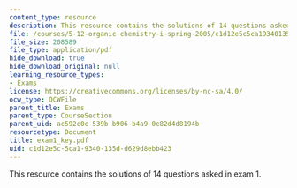 ```yaml
---
content_type: resource
description: This resource contains the solutions of 14 questions asked in exam 1.
file: /courses/5-12-organic-chemistry-i-spring-2005/c1d12e5c5ca19340135dd629d8ebb423_exam1_key.pdf
file_size: 208589
file_type: application/pdf
hide_download: true
hide_download_original: null
learning_resource_types:
- Exams
license: https://creativecommons.org/licenses/by-nc-sa/4.0/
ocw_type: OCWFile
parent_title: Exams
parent_type: CourseSection
parent_uid: ac592c0c-539b-b906-b4a9-0e82d4d8194b
resourcetype: Document
title: exam1_key.pdf
uid: c1d12e5c-5ca1-9340-135d-d629d8ebb423
---
```

This resource contains the solutions of 14 questions asked in exam 1.